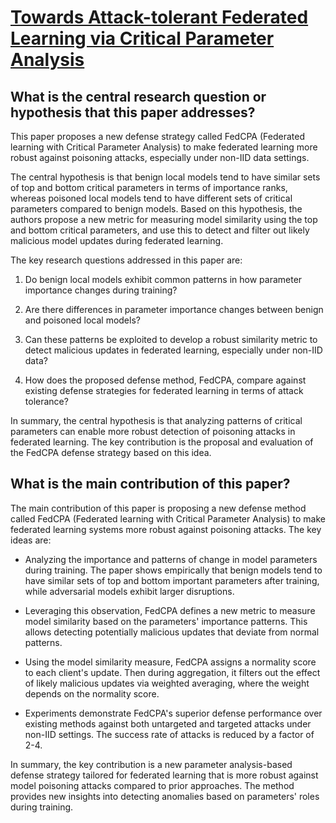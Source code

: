 # [Towards Attack-tolerant Federated Learning via Critical Parameter   Analysis](https://arxiv.org/abs/2308.09318)

## What is the central research question or hypothesis that this paper addresses?

 This paper proposes a new defense strategy called FedCPA (Federated learning with Critical Parameter Analysis) to make federated learning more robust against poisoning attacks, especially under non-IID data settings. 

The central hypothesis is that benign local models tend to have similar sets of top and bottom critical parameters in terms of importance ranks, whereas poisoned local models tend to have different sets of critical parameters compared to benign models. Based on this hypothesis, the authors propose a new metric for measuring model similarity using the top and bottom critical parameters, and use this to detect and filter out likely malicious model updates during federated learning.

The key research questions addressed in this paper are:

1) Do benign local models exhibit common patterns in how parameter importance changes during training? 

2) Are there differences in parameter importance changes between benign and poisoned local models?

3) Can these patterns be exploited to develop a robust similarity metric to detect malicious updates in federated learning, especially under non-IID data?

4) How does the proposed defense method, FedCPA, compare against existing defense strategies for federated learning in terms of attack tolerance?

In summary, the central hypothesis is that analyzing patterns of critical parameters can enable more robust detection of poisoning attacks in federated learning. The key contribution is the proposal and evaluation of the FedCPA defense strategy based on this idea.


## What is the main contribution of this paper?

 The main contribution of this paper is proposing a new defense method called FedCPA (Federated learning with Critical Parameter Analysis) to make federated learning systems more robust against poisoning attacks. The key ideas are:

- Analyzing the importance and patterns of change in model parameters during training. The paper shows empirically that benign models tend to have similar sets of top and bottom important parameters after training, while adversarial models exhibit larger disruptions. 

- Leveraging this observation, FedCPA defines a new metric to measure model similarity based on the parameters' importance patterns. This allows detecting potentially malicious updates that deviate from normal patterns.

- Using the model similarity measure, FedCPA assigns a normality score to each client's update. Then during aggregation, it filters out the effect of likely malicious updates via weighted averaging, where the weight depends on the normality score.

- Experiments demonstrate FedCPA's superior defense performance over existing methods against both untargeted and targeted attacks under non-IID settings. The success rate of attacks is reduced by a factor of 2-4.

In summary, the key contribution is a new parameter analysis-based defense strategy tailored for federated learning that is more robust against model poisoning attacks compared to prior approaches. The method provides new insights into detecting anomalies based on parameters' roles during training.

